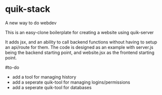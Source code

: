 # quik-stack
A new way to do webdev

This is an easy-clone boilerplate for creating a website using quik-server

It adds jsx, and an ability to call backend functions without having to setup an api/route for them.
The code is designed as an example with server.js being the backend starting point, and website.jsx as the frontend starting point.


#to-do
- add a tool for managing history
- add a seperate quik-tool for managing logins/permissions
- add a seperate quik-tool for databases